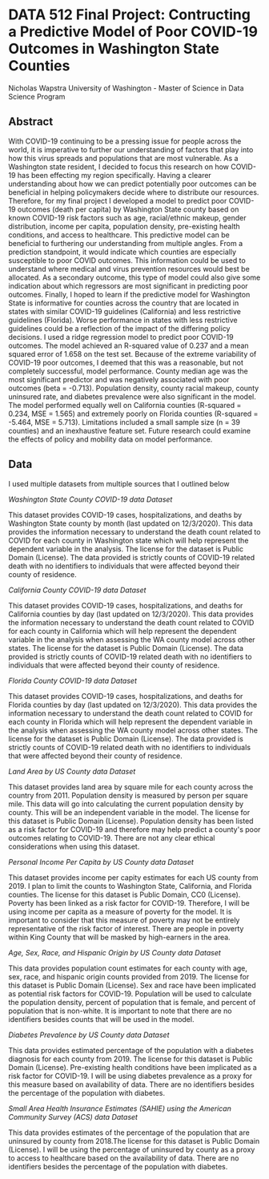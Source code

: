 # DATA 512 Final Project: Contructing a Predictive Model of Poor COVID-19 Outcomes in Washington State Counties
Nicholas Wapstra
University of Washington - Master of Science in Data Science Program

## Abstract

With COVID-19 continuing to be a pressing issue for people across the world, it is imperative to further our understanding of factors that play into how this virus spreads and populations that are most vulnerable. As a Washington state resident, I decided to focus this research on how COVID-19 has been effecting my region specifically. Having a clearer understanding about how we can predict potentially poor outcomes can be beneficial in helping policymakers decide where to distribute our resources. Therefore, for my final project I developed a model to predict poor COVID-19 outcomes (death per capita) by Washington State county based on known COVID-19 risk factors such as age, racial/ethnic makeup, gender distribution, income per capita, population density, pre-existing health conditions, and access to healthcare. This predictive model can be beneficial to furthering our understanding from multiple angles. From a prediction standpoint, it would indicate which counties are especially susceptible to poor COVID outcomes. This information could be used to understand where medical and virus prevention resources would best be allocated. As a secondary outcome, this type of model could also give some indication about which regressors are most significant in predicting poor outcomes. Finally, I hoped to learn if the predictive model for Washington State is informative for counties across the country that are located in states with similar COVID-19 guidelines (California) and less restrictive guidelines (Florida). Worse performance in states with less restrictive guidelines could be a reflection of the impact of the differing policy decisions. I used a ridge regression model to predict poor COVID-19 outcomes. The model achieved an R-squared value of 0.237 and a mean squared error of 1.658 on the test set. Because of the extreme variability of COVID-19 poor outcomes, I deemed that this was a reasonable, but not completely successful, model performance. County median age was the most significant predictor and was negatively associated with poor outcomes (beta = -0.713). Population density, county racial makeup, county uninsured rate, and diabetes prevalence were also significant in the model. The model performed equally well on California counties (R-squared = 0.234, MSE = 1.565) and extremely poorly on Florida counties (R-squared = -5.464, MSE = 5.713). Limitations included a small sample size (n = 39 counties) and an inexhaustive feature set. Future research could examine the effects of policy and mobility data on model performance.

## Data
I used multiple datasets from multiple sources that I outlined below

*Washington State County COVID-19 data Dataset*

This dataset provides COVID-19 cases, hospitalizations, and deaths by Washington State county by month (last updated on 12/3/2020). This data provides the information necessary to understand the death count related to COVID for each county in Washington state which will help represent the dependent variable in the analysis. The license for the dataset is Public Domain (License). The data provided is strictly counts of COVID-19 related death with no identifiers to individuals that were affected beyond their county of residence.

*California County COVID-19 data Dataset*

This dataset provides COVID-19 cases, hospitalizations, and deaths for California counties by day (last updated on 12/3/2020). This data provides the information necessary to understand the death count related to COVID for each county in California which will help represent the dependent variable in the analysis when assessing the WA county model across other states. The license for the dataset is Public Domain (License). The data provided is strictly counts of COVID-19 related death with no identifiers to individuals that were affected beyond their county of residence.

*Florida County COVID-19 data Dataset*

This dataset provides COVID-19 cases, hospitalizations, and deaths for Florida counties by day (last updated on 12/3/2020). This data provides the information necessary to understand the death count related to COVID for each county in Florida which will help represent the dependent variable in the analysis when assessing the WA county model across other states. The license for the dataset is Public Domain (License). The data provided is strictly counts of COVID-19 related death with no identifiers to individuals that were affected beyond their county of residence.

*Land Area by US County data Dataset*

This dataset provides land area by square mile for each county across the country from 2011. Population density is measured by person per square mile. This data will go into calculating the current population density by county. This will be an independent variable in the model. The license for this dataset is Public Domain (License). Population density has been listed as a risk factor for COVID-19 and therefore may help predict a county's poor outcomes relating to COVID-19. There are not any clear ethical considerations when using this dataset.

*Personal Income Per Capita by US County data Dataset*

This dataset provides income per capity estimates for each US county from 2019. I plan to limit the counts to Washington State, California, and Florida counties. The license for this dataset is Public Domain, CC0 (License). Poverty has been linked as a risk factor for COVID-19. Therefore, I will be using income per capita as a measure of poverty for the model. It is important to consider that this measure of poverty may not be entirely representative of the risk factor of interest. There are people in poverty within King County that will be masked by high-earners in the area.

*Age, Sex, Race, and Hispanic Origin by US County data Dataset*

This data provides population count estimates for each county with age, sex, race, and hispanic origin counts provided from 2019. The license for this dataset is Public Domain (License). Sex and race have been implicated as potential risk factors for COVID-19. Population will be used to calculate the population density, percent of population that is female, and percent of population that is non-white. It is important to note that there are no identifiers besides counts that will be used in the model.

*Diabetes Prevalence by US County data Dataset*

This data provides estimated percentage of the population with a diabetes diagnosis for each county from 2019. The license for this dataset is Public Domain (License). Pre-existing health conditions have been implicated as a risk factor for COVID-19. I will be using diabetes prevalence as a proxy for this measure based on availability of data. There are no identifiers besides the percentage of the population with diabetes.

*Small Area Health Insurance Estimates (SAHIE) using the American Community Survey (ACS) data Dataset*

This data provides estimates of the percentage of the population that are uninsured by county from 2018.The license for this dataset is Public Domain (License). I will be using the percentage of uninsured by county as a proxy to access to healthcare based on the availability of data. There are no identifiers besides the percentage of the population with diabetes.
